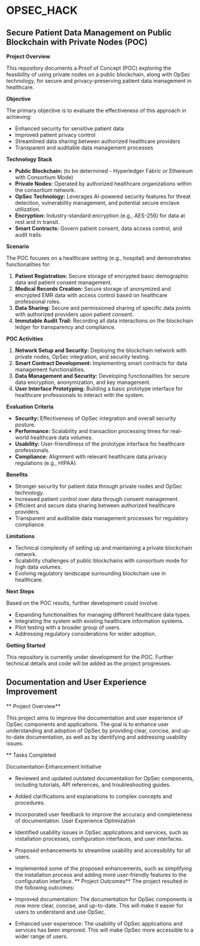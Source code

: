 # OPSEC_HACK
 
## Secure Patient Data Management on Public Blockchain with Private Nodes (POC)

**Project Overview**

This repository documents a Proof of Concept (POC) exploring the feasibility of using private nodes on a public blockchain, along with OpSec technology, for secure and privacy-preserving patient data management in healthcare.

**Objective**

The primary objective is to evaluate the effectiveness of this approach in achieving:

* Enhanced security for sensitive patient data
* Improved patient privacy control
* Streamlined data sharing between authorized healthcare providers
* Transparent and auditable data management processes

**Technology Stack**

* **Public Blockchain:** (to be determined - Hyperledger Fabric or Ethereum with Consortium Mode)
* **Private Nodes:** Operated by authorized healthcare organizations within the consortium network.
* **OpSec Technology:** Leverages AI-powered security features for threat detection, vulnerability management, and potential secure enclave utilization.
* **Encryption:** Industry-standard encryption (e.g., AES-256) for data at rest and in transit.
* **Smart Contracts:** Govern patient consent, data access control, and audit trails.

**Scenario**

The POC focuses on a healthcare setting (e.g., hospital) and demonstrates functionalities for:

1. **Patient Registration:** Secure storage of encrypted basic demographic data and patient consent management.
2. **Medical Records Creation:** Secure storage of anonymized and encrypted EMR data with access control based on healthcare professional roles.
3. **Data Sharing:** Secure and permissioned sharing of specific data points with authorized providers upon patient consent.
4. **Immutable Audit Trail:** Recording all data interactions on the blockchain ledger for transparency and compliance.

**POC Activities**

1. **Network Setup and Security:** Deploying the blockchain network with private nodes, OpSec integration, and security testing.
2. **Smart Contract Development:** Implementing smart contracts for data management functionalities.
3. **Data Management and Security:** Developing functionalities for secure data encryption, anonymization, and key management.
4. **User Interface Prototyping:** Building a basic prototype interface for healthcare professionals to interact with the system.

**Evaluation Criteria**

* **Security:** Effectiveness of OpSec integration and overall security posture.
* **Performance:** Scalability and transaction processing times for real-world healthcare data volumes.
* **Usability:** User-friendliness of the prototype interface for healthcare professionals.
* **Compliance:** Alignment with relevant healthcare data privacy regulations (e.g., HIPAA).

**Benefits**

* Stronger security for patient data through private nodes and OpSec technology.
* Increased patient control over data through consent management.
* Efficient and secure data sharing between authorized healthcare providers.
* Transparent and auditable data management processes for regulatory compliance.

**Limitations**

* Technical complexity of setting up and maintaining a private blockchain network.
* Scalability challenges of public blockchains with consortium mode for high data volumes.
* Evolving regulatory landscape surrounding blockchain use in healthcare.

**Next Steps**

Based on the POC results, further development could involve:

* Expanding functionalities for managing different healthcare data types.
* Integrating the system with existing healthcare information systems.
* Pilot testing with a broader group of users.
* Addressing regulatory considerations for wider adoption.

**Getting Started**

This repository is currently under development for the POC. Further technical details and code will be added as the project progresses. 

## Documentation and User Experience Improvement

** Project Overview**

This project aims to improve the documentation and user experience of OpSec components and applications. The goal is to enhance user understanding and adoption of OpSec by providing clear, concise, and up-to-date documentation, as well as by identifying and addressing usability issues.

** Tasks Completed

Documentation Enhancement Initiative
* Reviewed and updated outdated documentation for OpSec components, including tutorials, API references, and troubleshooting guides.
* Added clarifications and explanations to complex concepts and procedures.
* Incorporated user feedback to improve the accuracy and completeness of documentation.
User Experience Optimization
* Identified usability issues in OpSec applications and services, such as installation processes, configuration interfaces, and user interfaces.
* Proposed enhancements to streamline usability and accessibility for all users.
* Implemented some of the proposed enhancements, such as simplifying the installation process and adding more user-friendly features to the configuration interface.
** Project Outcomes**
The project resulted in the following outcomes:

* Improved documentation: The documentation for OpSec components is now more clear, concise, and up-to-date. This will make it easier for users to understand and use OpSec.
* Enhanced user experience: The usability of OpSec applications and services has been improved. This will make OpSec more accessible to a wider range of users.
